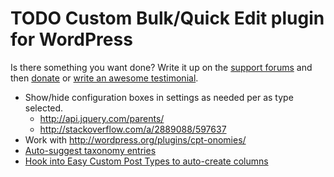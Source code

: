 # TODO Custom Bulk/Quick Edit plugin for WordPress

Is there something you want done? Write it up on the [support forums](http://wordpress.org/support/plugin/custom-bulkquick-edit) and then [donate](http://aihr.us/about-aihrus/donate/) or [write an awesome testimonial](http://aihr.us/about-aihrus/testimonials/add-testimonial/).

* Show/hide configuration boxes in settings as needed per as type selected.
	* http://api.jquery.com/parents/
	* http://stackoverflow.com/a/2889088/597637
* Work with http://wordpress.org/plugins/cpt-onomies/
* [Auto-suggest taxonomy entries](http://sudarmuthu.com/blog/using-wordpress-built-in-tag-auto-complete-script-in-your-plugins)
* [Hook into Easy Custom Post Types to auto-create columns](https://aihrus.zendesk.com/agent/#/tickets/250)
